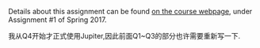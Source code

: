 Details about this assignment can be found [on the course webpage](http://cs231n.github.io/), under Assignment #1 of Spring 2017.



我从Q4开始才正式使用Jupiter,因此前面Q1~Q3的部分也许需要重新写一下.

